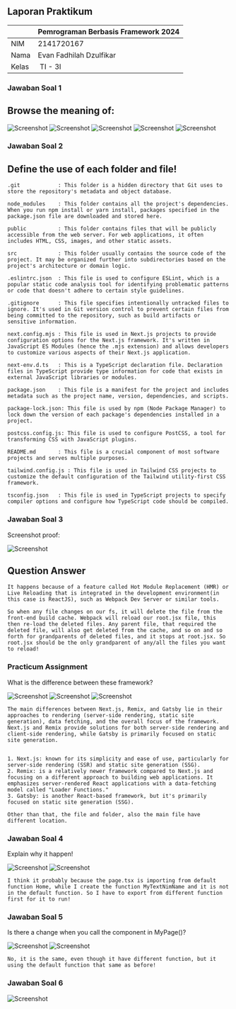 ## Laporan Praktikum

|  | Pemrograman Berbasis Framework 2024 |
|--|--|
| NIM |  2141720167|
| Nama |  Evan Fadhilah Dzulfikar |
| Kelas | TI - 3I |


### Jawaban Soal 1

## Browse the meaning of:

![Screenshot](assets-report/01.1.png)
![Screenshot](assets-report/01.2.png)
![Screenshot](assets-report/01.3.png)
![Screenshot](assets-report/01.4.png)
![Screenshot](assets-report/01.5.png)


### Jawaban Soal 2

## Define the use of each folder and file!
    
    .git            : This folder is a hidden directory that Git uses to store the repository's metadata and object database.

    node_modules    : This folder contains all the project's dependencies. When you run npm install or yarn install, packages specified in the package.json file are downloaded and stored here.

    public          : This folder contains files that will be publicly accessible from the web server. For web applications, it often includes HTML, CSS, images, and other static assets.

    src             : This folder usually contains the source code of the project. It may be organized further into subdirectories based on the project's architecture or domain logic.

    .eslintrc.json  : This file is used to configure ESLint, which is a popular static code analysis tool for identifying problematic patterns or code that doesn't adhere to certain style guidelines. 

    .gitignore      : This file specifies intentionally untracked files to ignore. It's used in Git version control to prevent certain files from being committed to the repository, such as build artifacts or sensitive information.

    next.config.mjs : This file is used in Next.js projects to provide configuration options for the Next.js framework. It's written in JavaScript ES Modules (hence the .mjs extension) and allows developers to customize various aspects of their Next.js application.

    next-env.d.ts   : This is a TypeScript declaration file. Declaration files in TypeScript provide type information for code that exists in external JavaScript libraries or modules. 

    package.json    : This file is a manifest for the project and includes metadata such as the project name, version, dependencies, and scripts.

    package-lock.json: This file is used by npm (Node Package Manager) to lock down the version of each package's dependencies installed in a project.

    postcss.config.js: This file is used to configure PostCSS, a tool for transforming CSS with JavaScript plugins.

    README.md       : This file is a crucial component of most software projects and serves multiple purposes.

    tailwind.config.js : This file is used in Tailwind CSS projects to customize the default configuration of the Tailwind utility-first CSS framework.

    tsconfig.json   : This file is used in TypeScript projects to specify compiler options and configure how TypeScript code should be compiled.


### Jawaban Soal 3

Screenshot proof:

![Screenshot](assets-report/03.png)

## Question Answer

    It happens because of a feature called Hot Module Replacement (HMR) or Live Reloading that is integrated in the development environment(in this case is ReactJS), such as Webpack Dev Server or similar tools. 

    So when any file changes on our fs, it will delete the file from the front-end build cache. Webpack will reload our root.jsx file, this then re-load the deleted files. Any parent file, that required the deleted file, will also get deleted from the cache, and so on and so forth for grandparents of deleted files, and it stops at root.jsx. So root.jsx should be the only grandparent of any/all the files you want to reload!


### Practicum Assignment

What is the difference between these framework?

![Screenshot](assets-report/t.0.png)
![Screenshot](assets-report/t.1.png)
![Screenshot](assets-report/t.2.png)

    The main differences between Next.js, Remix, and Gatsby lie in their approaches to rendering (server-side rendering, static site generation), data fetching, and the overall focus of the framework. Next.js and Remix provide solutions for both server-side rendering and client-side rendering, while Gatsby is primarily focused on static site generation.


    1. Next.js: known for its simplicity and ease of use, particularly for server-side rendering (SSR) and static site generation (SSG).
    2. Remix: is a relatively newer framework compared to Next.js and focusing on a different approach to building web applications. It emphasizes server-rendered React applications with a data-fetching model called "Loader Functions."
    3. Gatsby: is another React-based framework, but it's primarily focused on static site generation (SSG).

    Other than that, the file and folder, also the main file have different location.


### Jawaban Soal 4

Explain why it happen!

![Screenshot](assets-report/04.1.png)
![Screenshot](assets-report/04.2.png)

    I think it probably because the page.tsx is importing from default function Home, while I create the function MyTextNimName and it is not in the default function. So I have to export from different function first for it to run!


### Jawaban Soal 5

Is there a change when you call the component in MyPage()?

![Screenshot](assets-report/05.1.png)
![Screenshot](assets-report/05.2.png)

    No, it is the same, even though it have different function, but it using the default function that same as before!


### Jawaban Soal 6

![Screenshot](assets-report/06.png)